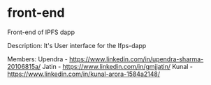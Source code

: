 # front-end
Front-end of IPFS dapp

Description:
It's User interface for the Ifps-dapp

Members:
Upendra - https://www.linkedin.com/in/upendra-sharma-20106815a/
Jatin - https://www.linkedin.com/in/gmjjatin/
Kunal - https://www.linkedin.com/in/kunal-arora-1584a2148/
